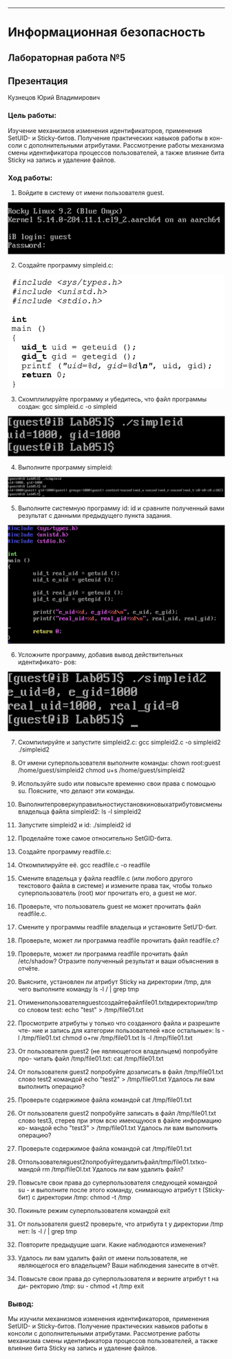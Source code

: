---
# Информационная безопасность

## Лабораторная работа №5

## Презентация

Кузнецов Юрий Владимирович

### Цель работы:

Изучение механизмов изменения идентификаторов, применения SetUID- и Sticky-битов. Получение практических навыков работы в кон- соли с дополнительными атрибутами. Рассмотрение работы механизма смены идентификатора процессов пользователей, а также влияние бита Sticky на запись и удаление файлов.

### Ход работы:

1. Войдите в систему от имени пользователя guest.

![рис.1](../img/1.png)

2. Создайте программу simpleid.c:

![рис.2](../img/Снимок%20экрана%202023-10-07%20в%2022.36.33.png)

3. Скомплилируйте программу и убедитесь, что файл программы создан:
  gcc simpleid.c -o simpleid

![рис.3](../img/Снимок%20экрана%202023-10-07%20в%2022.37.59.png)

4. Выполните программу simpleid:

![рис.4](../img/Снимок%20экрана%202023-10-07%20в%2022.38.26.png)

5. Выполните системную программу id:
id
и сравните полученный вами результат с данными предыдущего пункта
задания.

![рис.5](../img/Снимок%20экрана%202023-10-07%20в%2022.39.01.png)

6. Усложните программу, добавив вывод действительных идентификато-
ров:

![рис.6](../img/Снимок%20экрана%202023-10-07%20в%2022.39.31.png)

7. Скомпилируйте и запустите simpleid2.c:
  gcc simpleid2.c -o simpleid2
./simpleid2

8. От имени суперпользователя выполните команды:
  chown root:guest /home/guest/simpleid2
   chmod u+s /home/guest/simpleid2

9. Используйте sudo или повысьте временно свои права с помощью su.
Поясните, что делают эти команды.

10. Выполнитепроверкуправильностиустановкиновыхатрибутовисмены
владельца файла simpleid2:
   ls -l simpleid2

11. Запустите simpleid2 и id:
./simpleid2
id

14. Проделайте тоже самое относительно SetGID-бита.

15. Создайте программу readfile.c:

16. Откомпилируйте её.
   gcc readfile.c -o readfile

17. Смените владельца у файла readfile.c (или любого другого текстового файла в системе) и измените права так, чтобы только суперпользователь (root) мог прочитать его, a guest не мог.

18. Проверьте, что пользователь guest не может прочитать файл readfile.c.

19. Смените у программы readfile владельца и установите SetU’D-бит.

20. Проверьте, может ли программа readfile прочитать файл readfile.c?

21. Проверьте, может ли программа readfile прочитать файл /etc/shadow?
Отразите полученный результат и ваши объяснения в отчёте.

22. Выясните, установлен ли атрибут Sticky на директории /tmp, для чего выполните команду
ls -l / | grep tmp

23. Отименипользователяguestсоздайтефайлfile01.txtвдиректории/tmp со словом test:
echo "test" > /tmp/file01.txt

24. Просмотрите атрибуты у только что созданного файла и разрешите чте- ние и запись для категории пользователей «все остальные»:
ls -l /tmp/file01.txt
chmod o+rw /tmp/file01.txt
   ls -l /tmp/file01.txt

25. От пользователя guest2 (не являющегося владельцем) попробуйте про- читать файл /tmp/file01.txt:
cat /tmp/file01.txt

26. От пользователя guest2 попробуйте дозаписать в файл /tmp/file01.txt слово test2 командой
echo "test2" > /tmp/file01.txt
Удалось ли вам выполнить операцию?

27. Проверьте содержимое файла командой
   cat /tmp/file01.txt

28. От пользователя guest2 попробуйте записать в файл /tmp/file01.txt
слово test3, стерев при этом всю имеющуюся в файле информацию ко- мандой
echo "test3" > /tmp/file01.txt
Удалось ли вам выполнить операцию?

29. Проверьте содержимое файла командой
   cat /tmp/file01.txt

30. Отпользователяguest2попробуйтеудалитьфайл/tmp/file01.txtко-
мандой
    rm /tmp/fileOl.txt
Удалось ли вам удалить файл?

31. Повысьте свои права до суперпользователя следующей командой
su -
и выполните после этого команду, снимающую атрибут t (Sticky-бит) с директории /tmp:
chmod -t /tmp

32. Покиньте режим суперпользователя командой
exit

33. От пользователя guest2 проверьте, что атрибута t у директории /tmp
нет:
   ls -l / | grep tmp

34. Повторите предыдущие шаги. Какие наблюдаются изменения?

35. Удалось ли вам удалить файл от имени пользователя, не являющегося
его владельцем? Ваши наблюдения занесите в отчёт.

36. Повысьте свои права до суперпользователя и верните атрибут t на ди- ректорию /tmp:
   su -
   chmod +t /tmp
   exit

### Вывод:
Мы изучили механизмов изменения идентификаторов, применения SetUID- и Sticky-битов. Получение практических навыков работы в консоли с дополнительными атрибутами. Рассмотрение работы механизма смены идентификатора процессов пользователей, а также влияние бита Sticky на запись и удаление файлов.